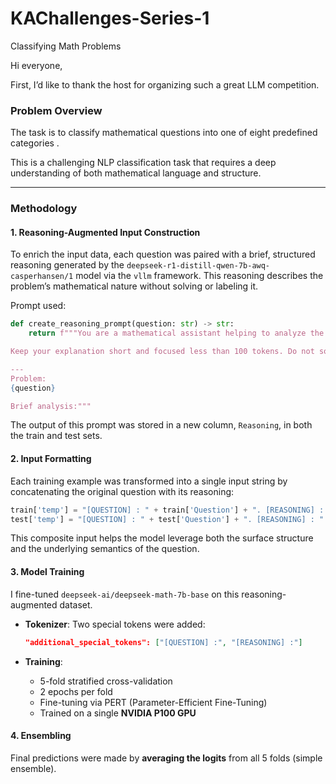 # KAChallenges-Series-1
Classifying Math Problems

Hi everyone,

First, I’d like to thank the host for organizing such a great LLM competition.

### Problem Overview

The task is to classify mathematical questions into one of eight predefined categories .

This is a challenging NLP classification task that requires a deep understanding of both mathematical language and structure.

---

### Methodology

#### 1. **Reasoning-Augmented Input Construction**

To enrich the input data, each question was paired with a brief, structured reasoning generated by the `deepseek-r1-distill-qwen-7b-awq-casperhansen/1` model via the `vllm` framework. This reasoning describes the problem’s mathematical nature without solving or labeling it.

Prompt used:

```python
def create_reasoning_prompt(question: str) -> str:
    return f"""You are a mathematical assistant helping to analyze the structure of math problems. Given a question, briefly describe what it is asking and mention the main mathematical concepts or theorems likely involved.

Keep your explanation short and focused less than 100 tokens. Do not solve or classify the problem.

---
Problem:
{question}

Brief analysis:"""
```

The output of this prompt was stored in a new column, `Reasoning`, in both the train and test sets.

#### 2. **Input Formatting**

Each training example was transformed into a single input string by concatenating the original question with its reasoning:

```python
train['temp'] = "[QUESTION] : " + train['Question'] + ". [REASONING] : " + train['Reasoning']
test['temp'] = "[QUESTION] : " + test['Question'] + ". [REASONING] : " + test['Reasoning']
```

This composite input helps the model leverage both the surface structure and the underlying semantics of the question.

#### 3. **Model Training**

I fine-tuned `deepseek-ai/deepseek-math-7b-base` on this reasoning-augmented dataset.

* **Tokenizer**: Two special tokens were added:

  ```json
  "additional_special_tokens": ["[QUESTION] :", "[REASONING] :"]
  ```
* **Training**:

  * 5-fold stratified cross-validation
  * 2 epochs per fold
  * Fine-tuning via PERT (Parameter-Efficient Fine-Tuning)
  * Trained on a single **NVIDIA P100 GPU**

#### 4. **Ensembling**

Final predictions were made by **averaging the logits** from all 5 folds (simple ensemble).


